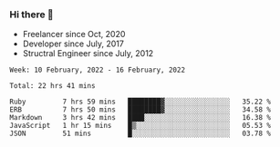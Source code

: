### Hi there 👋

- Freelancer since Oct, 2020
- Developer since July, 2017
- Structral Engineer since July, 2012

<!--START_SECTION:waka-->
```text
Week: 10 February, 2022 - 16 February, 2022

Total: 22 hrs 41 mins

Ruby         7 hrs 59 mins   ████████▓░░░░░░░░░░░░░░░░   35.22 % 
ERB          7 hrs 50 mins   ████████▓░░░░░░░░░░░░░░░░   34.58 % 
Markdown     3 hrs 42 mins   ████░░░░░░░░░░░░░░░░░░░░░   16.38 % 
JavaScript   1 hr 15 mins    █▒░░░░░░░░░░░░░░░░░░░░░░░   05.53 % 
JSON         51 mins         █░░░░░░░░░░░░░░░░░░░░░░░░   03.78 % 
```
<!--END_SECTION:waka-->
